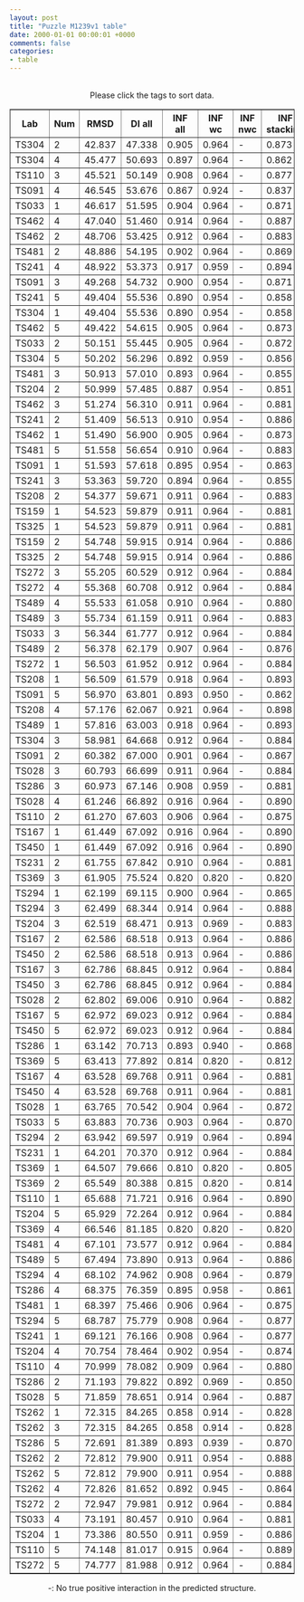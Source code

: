 ```yaml
---
layout: post
title: "Puzzle M1239v1 table"
date: 2000-01-01 00:00:01 +0000
comments: false
categories: 
- table
---
```


<script src="{{ root_url }}/javascripts/sorttable.js"></script>
<script>
    window.onload = function() {
        (document.getElementsByTagName( 'th' )[1]).click();
    };
</script>
<br/>
<div align="center">
Please click the tags to sort data.<br/>
<table class="sortable" border=1>
  <tr>
    <th>Lab</th>
    <th>Num</th>
    <th>RMSD</th>
    <th>DI all</th>
    <th>INF all</th>
    <th>INF wc</th>
    <th>INF nwc</th>
    <th>INF stacking</th>
    <th>Clash Score</th>
    <th>P-value</th>
    <th>mcq</th>
    <th>TM-score</th>
    <th>best sol.</th>
    <th>Detail</th>
  </tr>
  <tr><td>TS304</td><td>2</td><td>42.837</td><td>47.338</td><td>0.905</td><td>0.964</td><td>-</td><td>0.873</td><td>10000000000000000159028911097599180468360808563945281389781327557747838772170381060813469985856815104.000</td><td>1.03e-02</td><td>16.57</td><td>0.2240</td><td>1</td><td><a href='/show/index.html?id=M1239v1_TS304_2'>-></a></td></tr>
<tr><td>TS304</td><td>4</td><td>45.477</td><td>50.693</td><td>0.897</td><td>0.964</td><td>-</td><td>0.862</td><td>10000000000000000159028911097599180468360808563945281389781327557747838772170381060813469985856815104.000</td><td>1.98e-01</td><td>17.09</td><td>0.1990</td><td>1</td><td><a href='/show/index.html?id=M1239v1_TS304_4'>-></a></td></tr>
<tr><td>TS110</td><td>3</td><td>45.521</td><td>50.149</td><td>0.908</td><td>0.964</td><td>-</td><td>0.877</td><td>10000000000000000159028911097599180468360808563945281389781327557747838772170381060813469985856815104.000</td><td>2.04e-01</td><td>16.38</td><td>0.2280</td><td>1</td><td><a href='/show/index.html?id=M1239v1_TS110_3'>-></a></td></tr>
<tr><td>TS091</td><td>4</td><td>46.545</td><td>53.676</td><td>0.867</td><td>0.924</td><td>-</td><td>0.837</td><td>10000000000000000159028911097599180468360808563945281389781327557747838772170381060813469985856815104.000</td><td>3.99e-01</td><td>17.91</td><td>0.2470</td><td>1</td><td><a href='/show/index.html?id=M1239v1_TS091_4'>-></a></td></tr>
<tr><td>TS033</td><td>1</td><td>46.617</td><td>51.595</td><td>0.904</td><td>0.964</td><td>-</td><td>0.871</td><td>10000000000000000159028911097599180468360808563945281389781327557747838772170381060813469985856815104.000</td><td>4.14e-01</td><td>16.05</td><td>0.2580</td><td>1</td><td><a href='/show/index.html?id=M1239v1_TS033_1'>-></a></td></tr>
<tr><td>TS462</td><td>4</td><td>47.040</td><td>51.460</td><td>0.914</td><td>0.964</td><td>-</td><td>0.887</td><td>10000000000000000159028911097599180468360808563945281389781327557747838772170381060813469985856815104.000</td><td>5.07e-01</td><td>16.84</td><td>0.2500</td><td>1</td><td><a href='/show/index.html?id=M1239v1_TS462_4'>-></a></td></tr>
<tr><td>TS462</td><td>2</td><td>48.706</td><td>53.425</td><td>0.912</td><td>0.964</td><td>-</td><td>0.883</td><td>10000000000000000159028911097599180468360808563945281389781327557747838772170381060813469985856815104.000</td><td>8.27e-01</td><td>17.62</td><td>0.2630</td><td>1</td><td><a href='/show/index.html?id=M1239v1_TS462_2'>-></a></td></tr>
<tr><td>TS481</td><td>2</td><td>48.886</td><td>54.195</td><td>0.902</td><td>0.964</td><td>-</td><td>0.869</td><td>10000000000000000159028911097599180468360808563945281389781327557747838772170381060813469985856815104.000</td><td>8.52e-01</td><td>17.12</td><td>0.2330</td><td>1</td><td><a href='/show/index.html?id=M1239v1_TS481_2'>-></a></td></tr>
<tr><td>TS241</td><td>4</td><td>48.922</td><td>53.373</td><td>0.917</td><td>0.959</td><td>-</td><td>0.894</td><td>10000000000000000159028911097599180468360808563945281389781327557747838772170381060813469985856815104.000</td><td>8.56e-01</td><td>15.49</td><td>0.2440</td><td>1</td><td><a href='/show/index.html?id=M1239v1_TS241_4'>-></a></td></tr>
<tr><td>TS091</td><td>3</td><td>49.268</td><td>54.732</td><td>0.900</td><td>0.954</td><td>-</td><td>0.871</td><td>10000000000000000159028911097599180468360808563945281389781327557747838772170381060813469985856815104.000</td><td>8.95e-01</td><td>16.06</td><td>0.2380</td><td>1</td><td><a href='/show/index.html?id=M1239v1_TS091_3'>-></a></td></tr>
<tr><td>TS241</td><td>5</td><td>49.404</td><td>55.536</td><td>0.890</td><td>0.954</td><td>-</td><td>0.858</td><td>10000000000000000159028911097599180468360808563945281389781327557747838772170381060813469985856815104.000</td><td>9.08e-01</td><td>16.01</td><td>0.1940</td><td>1</td><td><a href='/show/index.html?id=M1239v1_TS241_5'>-></a></td></tr>
<tr><td>TS304</td><td>1</td><td>49.404</td><td>55.536</td><td>0.890</td><td>0.954</td><td>-</td><td>0.858</td><td>10000000000000000159028911097599180468360808563945281389781327557747838772170381060813469985856815104.000</td><td>9.08e-01</td><td>16.01</td><td>0.1940</td><td>1</td><td><a href='/show/index.html?id=M1239v1_TS304_1'>-></a></td></tr>
<tr><td>TS462</td><td>5</td><td>49.422</td><td>54.615</td><td>0.905</td><td>0.964</td><td>-</td><td>0.873</td><td>10000000000000000159028911097599180468360808563945281389781327557747838772170381060813469985856815104.000</td><td>9.10e-01</td><td>16.93</td><td>0.2020</td><td>1</td><td><a href='/show/index.html?id=M1239v1_TS462_5'>-></a></td></tr>
<tr><td>TS033</td><td>2</td><td>50.151</td><td>55.445</td><td>0.905</td><td>0.964</td><td>-</td><td>0.872</td><td>10000000000000000159028911097599180468360808563945281389781327557747838772170381060813469985856815104.000</td><td>9.60e-01</td><td>16.88</td><td>0.2540</td><td>1</td><td><a href='/show/index.html?id=M1239v1_TS033_2'>-></a></td></tr>
<tr><td>TS304</td><td>5</td><td>50.202</td><td>56.296</td><td>0.892</td><td>0.959</td><td>-</td><td>0.856</td><td>10000000000000000159028911097599180468360808563945281389781327557747838772170381060813469985856815104.000</td><td>9.62e-01</td><td>16.45</td><td>0.2940</td><td>1</td><td><a href='/show/index.html?id=M1239v1_TS304_5'>-></a></td></tr>
<tr><td>TS481</td><td>3</td><td>50.913</td><td>57.010</td><td>0.893</td><td>0.964</td><td>-</td><td>0.855</td><td>10000000000000000159028911097599180468360808563945281389781327557747838772170381060813469985856815104.000</td><td>9.85e-01</td><td>16.29</td><td>0.2380</td><td>1</td><td><a href='/show/index.html?id=M1239v1_TS481_3'>-></a></td></tr>
<tr><td>TS204</td><td>2</td><td>50.999</td><td>57.485</td><td>0.887</td><td>0.954</td><td>-</td><td>0.851</td><td>10000000000000000159028911097599180468360808563945281389781327557747838772170381060813469985856815104.000</td><td>9.87e-01</td><td>15.81</td><td>0.2370</td><td>1</td><td><a href='/show/index.html?id=M1239v1_TS204_2'>-></a></td></tr>
<tr><td>TS462</td><td>3</td><td>51.274</td><td>56.310</td><td>0.911</td><td>0.964</td><td>-</td><td>0.881</td><td>10000000000000000159028911097599180468360808563945281389781327557747838772170381060813469985856815104.000</td><td>9.91e-01</td><td>17.60</td><td>0.2600</td><td>1</td><td><a href='/show/index.html?id=M1239v1_TS462_3'>-></a></td></tr>
<tr><td>TS241</td><td>2</td><td>51.409</td><td>56.513</td><td>0.910</td><td>0.954</td><td>-</td><td>0.886</td><td>10000000000000000159028911097599180468360808563945281389781327557747838772170381060813469985856815104.000</td><td>9.93e-01</td><td>16.48</td><td>0.2260</td><td>1</td><td><a href='/show/index.html?id=M1239v1_TS241_2'>-></a></td></tr>
<tr><td>TS462</td><td>1</td><td>51.490</td><td>56.900</td><td>0.905</td><td>0.964</td><td>-</td><td>0.873</td><td>10000000000000000159028911097599180468360808563945281389781327557747838772170381060813469985856815104.000</td><td>9.94e-01</td><td>16.75</td><td>0.2250</td><td>1</td><td><a href='/show/index.html?id=M1239v1_TS462_1'>-></a></td></tr>
<tr><td>TS481</td><td>5</td><td>51.558</td><td>56.654</td><td>0.910</td><td>0.964</td><td>-</td><td>0.883</td><td>10000000000000000159028911097599180468360808563945281389781327557747838772170381060813469985856815104.000</td><td>9.94e-01</td><td>15.90</td><td>0.3150</td><td>1</td><td><a href='/show/index.html?id=M1239v1_TS481_5'>-></a></td></tr>
<tr><td>TS091</td><td>1</td><td>51.593</td><td>57.618</td><td>0.895</td><td>0.954</td><td>-</td><td>0.863</td><td>10000000000000000159028911097599180468360808563945281389781327557747838772170381060813469985856815104.000</td><td>9.95e-01</td><td>16.30</td><td>0.2080</td><td>1</td><td><a href='/show/index.html?id=M1239v1_TS091_1'>-></a></td></tr>
<tr><td>TS241</td><td>3</td><td>53.363</td><td>59.720</td><td>0.894</td><td>0.964</td><td>-</td><td>0.855</td><td>10000000000000000159028911097599180468360808563945281389781327557747838772170381060813469985856815104.000</td><td>1.00e+00</td><td>16.45</td><td>0.2500</td><td>1</td><td><a href='/show/index.html?id=M1239v1_TS241_3'>-></a></td></tr>
<tr><td>TS208</td><td>2</td><td>54.377</td><td>59.671</td><td>0.911</td><td>0.964</td><td>-</td><td>0.883</td><td>10000000000000000159028911097599180468360808563945281389781327557747838772170381060813469985856815104.000</td><td>1.00e+00</td><td>17.54</td><td>0.2660</td><td>1</td><td><a href='/show/index.html?id=M1239v1_TS208_2'>-></a></td></tr>
<tr><td>TS159</td><td>1</td><td>54.523</td><td>59.879</td><td>0.911</td><td>0.964</td><td>-</td><td>0.881</td><td>10000000000000000159028911097599180468360808563945281389781327557747838772170381060813469985856815104.000</td><td>1.00e+00</td><td>16.57</td><td>0.2330</td><td>1</td><td><a href='/show/index.html?id=M1239v1_TS159_1'>-></a></td></tr>
<tr><td>TS325</td><td>1</td><td>54.523</td><td>59.879</td><td>0.911</td><td>0.964</td><td>-</td><td>0.881</td><td>10000000000000000159028911097599180468360808563945281389781327557747838772170381060813469985856815104.000</td><td>1.00e+00</td><td>16.57</td><td>0.2330</td><td>1</td><td><a href='/show/index.html?id=M1239v1_TS325_1'>-></a></td></tr>
<tr><td>TS159</td><td>2</td><td>54.748</td><td>59.915</td><td>0.914</td><td>0.964</td><td>-</td><td>0.886</td><td>10000000000000000159028911097599180468360808563945281389781327557747838772170381060813469985856815104.000</td><td>1.00e+00</td><td>16.84</td><td>0.2400</td><td>1</td><td><a href='/show/index.html?id=M1239v1_TS159_2'>-></a></td></tr>
<tr><td>TS325</td><td>2</td><td>54.748</td><td>59.915</td><td>0.914</td><td>0.964</td><td>-</td><td>0.886</td><td>10000000000000000159028911097599180468360808563945281389781327557747838772170381060813469985856815104.000</td><td>1.00e+00</td><td>16.84</td><td>0.2400</td><td>1</td><td><a href='/show/index.html?id=M1239v1_TS325_2'>-></a></td></tr>
<tr><td>TS272</td><td>3</td><td>55.205</td><td>60.529</td><td>0.912</td><td>0.964</td><td>-</td><td>0.884</td><td>10000000000000000159028911097599180468360808563945281389781327557747838772170381060813469985856815104.000</td><td>1.00e+00</td><td>16.80</td><td>0.2570</td><td>1</td><td><a href='/show/index.html?id=M1239v1_TS272_3'>-></a></td></tr>
<tr><td>TS272</td><td>4</td><td>55.368</td><td>60.708</td><td>0.912</td><td>0.964</td><td>-</td><td>0.884</td><td>10000000000000000159028911097599180468360808563945281389781327557747838772170381060813469985856815104.000</td><td>1.00e+00</td><td>16.80</td><td>0.2570</td><td>1</td><td><a href='/show/index.html?id=M1239v1_TS272_4'>-></a></td></tr>
<tr><td>TS489</td><td>4</td><td>55.533</td><td>61.058</td><td>0.910</td><td>0.964</td><td>-</td><td>0.880</td><td>10000000000000000159028911097599180468360808563945281389781327557747838772170381060813469985856815104.000</td><td>1.00e+00</td><td>16.55</td><td>0.2270</td><td>1</td><td><a href='/show/index.html?id=M1239v1_TS489_4'>-></a></td></tr>
<tr><td>TS489</td><td>3</td><td>55.734</td><td>61.159</td><td>0.911</td><td>0.964</td><td>-</td><td>0.883</td><td>10000000000000000159028911097599180468360808563945281389781327557747838772170381060813469985856815104.000</td><td>1.00e+00</td><td>16.48</td><td>0.2430</td><td>1</td><td><a href='/show/index.html?id=M1239v1_TS489_3'>-></a></td></tr>
<tr><td>TS033</td><td>3</td><td>56.344</td><td>61.777</td><td>0.912</td><td>0.964</td><td>-</td><td>0.884</td><td>10000000000000000159028911097599180468360808563945281389781327557747838772170381060813469985856815104.000</td><td>1.00e+00</td><td>16.34</td><td>0.2640</td><td>1</td><td><a href='/show/index.html?id=M1239v1_TS033_3'>-></a></td></tr>
<tr><td>TS489</td><td>2</td><td>56.378</td><td>62.179</td><td>0.907</td><td>0.964</td><td>-</td><td>0.876</td><td>10000000000000000159028911097599180468360808563945281389781327557747838772170381060813469985856815104.000</td><td>1.00e+00</td><td>16.61</td><td>0.2250</td><td>1</td><td><a href='/show/index.html?id=M1239v1_TS489_2'>-></a></td></tr>
<tr><td>TS272</td><td>1</td><td>56.503</td><td>61.952</td><td>0.912</td><td>0.964</td><td>-</td><td>0.884</td><td>10000000000000000159028911097599180468360808563945281389781327557747838772170381060813469985856815104.000</td><td>1.00e+00</td><td>16.80</td><td>0.2570</td><td>1</td><td><a href='/show/index.html?id=M1239v1_TS272_1'>-></a></td></tr>
<tr><td>TS208</td><td>1</td><td>56.509</td><td>61.579</td><td>0.918</td><td>0.964</td><td>-</td><td>0.893</td><td>10000000000000000159028911097599180468360808563945281389781327557747838772170381060813469985856815104.000</td><td>1.00e+00</td><td>16.89</td><td>0.2600</td><td>1</td><td><a href='/show/index.html?id=M1239v1_TS208_1'>-></a></td></tr>
<tr><td>TS091</td><td>5</td><td>56.970</td><td>63.801</td><td>0.893</td><td>0.950</td><td>-</td><td>0.862</td><td>10000000000000000159028911097599180468360808563945281389781327557747838772170381060813469985856815104.000</td><td>1.00e+00</td><td>16.15</td><td>0.2540</td><td>1</td><td><a href='/show/index.html?id=M1239v1_TS091_5'>-></a></td></tr>
<tr><td>TS208</td><td>4</td><td>57.176</td><td>62.067</td><td>0.921</td><td>0.964</td><td>-</td><td>0.898</td><td>10000000000000000159028911097599180468360808563945281389781327557747838772170381060813469985856815104.000</td><td>1.00e+00</td><td>17.17</td><td>0.2580</td><td>1</td><td><a href='/show/index.html?id=M1239v1_TS208_4'>-></a></td></tr>
<tr><td>TS489</td><td>1</td><td>57.816</td><td>63.003</td><td>0.918</td><td>0.964</td><td>-</td><td>0.893</td><td>10000000000000000159028911097599180468360808563945281389781327557747838772170381060813469985856815104.000</td><td>1.00e+00</td><td>16.59</td><td>0.2420</td><td>1</td><td><a href='/show/index.html?id=M1239v1_TS489_1'>-></a></td></tr>
<tr><td>TS304</td><td>3</td><td>58.981</td><td>64.668</td><td>0.912</td><td>0.964</td><td>-</td><td>0.884</td><td>10000000000000000159028911097599180468360808563945281389781327557747838772170381060813469985856815104.000</td><td>1.00e+00</td><td>16.82</td><td>0.2240</td><td>1</td><td><a href='/show/index.html?id=M1239v1_TS304_3'>-></a></td></tr>
<tr><td>TS091</td><td>2</td><td>60.382</td><td>67.000</td><td>0.901</td><td>0.964</td><td>-</td><td>0.867</td><td>10000000000000000159028911097599180468360808563945281389781327557747838772170381060813469985856815104.000</td><td>1.00e+00</td><td>16.36</td><td>0.2720</td><td>1</td><td><a href='/show/index.html?id=M1239v1_TS091_2'>-></a></td></tr>
<tr><td>TS028</td><td>3</td><td>60.793</td><td>66.699</td><td>0.911</td><td>0.964</td><td>-</td><td>0.884</td><td>10000000000000000159028911097599180468360808563945281389781327557747838772170381060813469985856815104.000</td><td>1.00e+00</td><td>15.31</td><td>0.2800</td><td>1</td><td><a href='/show/index.html?id=M1239v1_TS028_3'>-></a></td></tr>
<tr><td>TS286</td><td>3</td><td>60.973</td><td>67.146</td><td>0.908</td><td>0.959</td><td>-</td><td>0.881</td><td>10000000000000000159028911097599180468360808563945281389781327557747838772170381060813469985856815104.000</td><td>1.00e+00</td><td>19.20</td><td>0.2350</td><td>1</td><td><a href='/show/index.html?id=M1239v1_TS286_3'>-></a></td></tr>
<tr><td>TS028</td><td>4</td><td>61.246</td><td>66.892</td><td>0.916</td><td>0.964</td><td>-</td><td>0.890</td><td>10000000000000000159028911097599180468360808563945281389781327557747838772170381060813469985856815104.000</td><td>1.00e+00</td><td>15.04</td><td>0.2860</td><td>1</td><td><a href='/show/index.html?id=M1239v1_TS028_4'>-></a></td></tr>
<tr><td>TS110</td><td>2</td><td>61.270</td><td>67.603</td><td>0.906</td><td>0.964</td><td>-</td><td>0.875</td><td>10000000000000000159028911097599180468360808563945281389781327557747838772170381060813469985856815104.000</td><td>1.00e+00</td><td>15.70</td><td>0.2060</td><td>1</td><td><a href='/show/index.html?id=M1239v1_TS110_2'>-></a></td></tr>
<tr><td>TS167</td><td>1</td><td>61.449</td><td>67.092</td><td>0.916</td><td>0.964</td><td>-</td><td>0.890</td><td>10000000000000000159028911097599180468360808563945281389781327557747838772170381060813469985856815104.000</td><td>1.00e+00</td><td>16.89</td><td>0.2800</td><td>1</td><td><a href='/show/index.html?id=M1239v1_TS167_1'>-></a></td></tr>
<tr><td>TS450</td><td>1</td><td>61.449</td><td>67.092</td><td>0.916</td><td>0.964</td><td>-</td><td>0.890</td><td>10000000000000000159028911097599180468360808563945281389781327557747838772170381060813469985856815104.000</td><td>1.00e+00</td><td>16.89</td><td>0.2800</td><td>1</td><td><a href='/show/index.html?id=M1239v1_TS450_1'>-></a></td></tr>
<tr><td>TS231</td><td>2</td><td>61.755</td><td>67.842</td><td>0.910</td><td>0.964</td><td>-</td><td>0.881</td><td>10000000000000000159028911097599180468360808563945281389781327557747838772170381060813469985856815104.000</td><td>1.00e+00</td><td>15.96</td><td>0.2710</td><td>1</td><td><a href='/show/index.html?id=M1239v1_TS231_2'>-></a></td></tr>
<tr><td>TS369</td><td>3</td><td>61.905</td><td>75.524</td><td>0.820</td><td>0.820</td><td>-</td><td>0.820</td><td>10000000000000000159028911097599180468360808563945281389781327557747838772170381060813469985856815104.000</td><td>1.00e+00</td><td>18.19</td><td>0.2750</td><td>1</td><td><a href='/show/index.html?id=M1239v1_TS369_3'>-></a></td></tr>
<tr><td>TS294</td><td>1</td><td>62.199</td><td>69.115</td><td>0.900</td><td>0.964</td><td>-</td><td>0.865</td><td>10000000000000000159028911097599180468360808563945281389781327557747838772170381060813469985856815104.000</td><td>1.00e+00</td><td>17.47</td><td>0.2330</td><td>1</td><td><a href='/show/index.html?id=M1239v1_TS294_1'>-></a></td></tr>
<tr><td>TS294</td><td>3</td><td>62.499</td><td>68.344</td><td>0.914</td><td>0.964</td><td>-</td><td>0.888</td><td>10000000000000000159028911097599180468360808563945281389781327557747838772170381060813469985856815104.000</td><td>1.00e+00</td><td>17.66</td><td>0.2540</td><td>1</td><td><a href='/show/index.html?id=M1239v1_TS294_3'>-></a></td></tr>
<tr><td>TS204</td><td>3</td><td>62.519</td><td>68.471</td><td>0.913</td><td>0.969</td><td>-</td><td>0.883</td><td>10000000000000000159028911097599180468360808563945281389781327557747838772170381060813469985856815104.000</td><td>1.00e+00</td><td>15.24</td><td>0.2480</td><td>1</td><td><a href='/show/index.html?id=M1239v1_TS204_3'>-></a></td></tr>
<tr><td>TS167</td><td>2</td><td>62.586</td><td>68.518</td><td>0.913</td><td>0.964</td><td>-</td><td>0.886</td><td>10000000000000000159028911097599180468360808563945281389781327557747838772170381060813469985856815104.000</td><td>1.00e+00</td><td>16.67</td><td>0.2600</td><td>1</td><td><a href='/show/index.html?id=M1239v1_TS167_2'>-></a></td></tr>
<tr><td>TS450</td><td>2</td><td>62.586</td><td>68.518</td><td>0.913</td><td>0.964</td><td>-</td><td>0.886</td><td>10000000000000000159028911097599180468360808563945281389781327557747838772170381060813469985856815104.000</td><td>1.00e+00</td><td>16.67</td><td>0.2600</td><td>1</td><td><a href='/show/index.html?id=M1239v1_TS450_2'>-></a></td></tr>
<tr><td>TS167</td><td>3</td><td>62.786</td><td>68.845</td><td>0.912</td><td>0.964</td><td>-</td><td>0.884</td><td>10000000000000000159028911097599180468360808563945281389781327557747838772170381060813469985856815104.000</td><td>1.00e+00</td><td>17.44</td><td>0.2660</td><td>1</td><td><a href='/show/index.html?id=M1239v1_TS167_3'>-></a></td></tr>
<tr><td>TS450</td><td>3</td><td>62.786</td><td>68.845</td><td>0.912</td><td>0.964</td><td>-</td><td>0.884</td><td>10000000000000000159028911097599180468360808563945281389781327557747838772170381060813469985856815104.000</td><td>1.00e+00</td><td>17.44</td><td>0.2660</td><td>1</td><td><a href='/show/index.html?id=M1239v1_TS450_3'>-></a></td></tr>
<tr><td>TS028</td><td>2</td><td>62.802</td><td>69.006</td><td>0.910</td><td>0.964</td><td>-</td><td>0.882</td><td>10000000000000000159028911097599180468360808563945281389781327557747838772170381060813469985856815104.000</td><td>1.00e+00</td><td>16.13</td><td>0.2600</td><td>1</td><td><a href='/show/index.html?id=M1239v1_TS028_2'>-></a></td></tr>
<tr><td>TS167</td><td>5</td><td>62.972</td><td>69.023</td><td>0.912</td><td>0.964</td><td>-</td><td>0.884</td><td>10000000000000000159028911097599180468360808563945281389781327557747838772170381060813469985856815104.000</td><td>1.00e+00</td><td>17.78</td><td>0.2560</td><td>1</td><td><a href='/show/index.html?id=M1239v1_TS167_5'>-></a></td></tr>
<tr><td>TS450</td><td>5</td><td>62.972</td><td>69.023</td><td>0.912</td><td>0.964</td><td>-</td><td>0.884</td><td>10000000000000000159028911097599180468360808563945281389781327557747838772170381060813469985856815104.000</td><td>1.00e+00</td><td>17.78</td><td>0.2560</td><td>1</td><td><a href='/show/index.html?id=M1239v1_TS450_5'>-></a></td></tr>
<tr><td>TS286</td><td>1</td><td>63.142</td><td>70.713</td><td>0.893</td><td>0.940</td><td>-</td><td>0.868</td><td>10000000000000000159028911097599180468360808563945281389781327557747838772170381060813469985856815104.000</td><td>1.00e+00</td><td>19.36</td><td>0.2760</td><td>1</td><td><a href='/show/index.html?id=M1239v1_TS286_1'>-></a></td></tr>
<tr><td>TS369</td><td>5</td><td>63.413</td><td>77.892</td><td>0.814</td><td>0.820</td><td>-</td><td>0.812</td><td>10000000000000000159028911097599180468360808563945281389781327557747838772170381060813469985856815104.000</td><td>1.00e+00</td><td>17.51</td><td>0.2610</td><td>1</td><td><a href='/show/index.html?id=M1239v1_TS369_5'>-></a></td></tr>
<tr><td>TS167</td><td>4</td><td>63.528</td><td>69.768</td><td>0.911</td><td>0.964</td><td>-</td><td>0.881</td><td>10000000000000000159028911097599180468360808563945281389781327557747838772170381060813469985856815104.000</td><td>1.00e+00</td><td>17.95</td><td>0.2740</td><td>1</td><td><a href='/show/index.html?id=M1239v1_TS167_4'>-></a></td></tr>
<tr><td>TS450</td><td>4</td><td>63.528</td><td>69.768</td><td>0.911</td><td>0.964</td><td>-</td><td>0.881</td><td>10000000000000000159028911097599180468360808563945281389781327557747838772170381060813469985856815104.000</td><td>1.00e+00</td><td>17.95</td><td>0.2740</td><td>1</td><td><a href='/show/index.html?id=M1239v1_TS450_4'>-></a></td></tr>
<tr><td>TS028</td><td>1</td><td>63.765</td><td>70.542</td><td>0.904</td><td>0.964</td><td>-</td><td>0.872</td><td>10000000000000000159028911097599180468360808563945281389781327557747838772170381060813469985856815104.000</td><td>1.00e+00</td><td>15.83</td><td>0.2170</td><td>1</td><td><a href='/show/index.html?id=M1239v1_TS028_1'>-></a></td></tr>
<tr><td>TS033</td><td>5</td><td>63.883</td><td>70.736</td><td>0.903</td><td>0.964</td><td>-</td><td>0.870</td><td>10000000000000000159028911097599180468360808563945281389781327557747838772170381060813469985856815104.000</td><td>1.00e+00</td><td>16.57</td><td>0.2710</td><td>1</td><td><a href='/show/index.html?id=M1239v1_TS033_5'>-></a></td></tr>
<tr><td>TS294</td><td>2</td><td>63.942</td><td>69.597</td><td>0.919</td><td>0.964</td><td>-</td><td>0.894</td><td>10000000000000000159028911097599180468360808563945281389781327557747838772170381060813469985856815104.000</td><td>1.00e+00</td><td>16.86</td><td>0.2710</td><td>1</td><td><a href='/show/index.html?id=M1239v1_TS294_2'>-></a></td></tr>
<tr><td>TS231</td><td>1</td><td>64.201</td><td>70.370</td><td>0.912</td><td>0.964</td><td>-</td><td>0.884</td><td>10000000000000000159028911097599180468360808563945281389781327557747838772170381060813469985856815104.000</td><td>1.00e+00</td><td>16.33</td><td>0.2490</td><td>1</td><td><a href='/show/index.html?id=M1239v1_TS231_1'>-></a></td></tr>
<tr><td>TS369</td><td>1</td><td>64.507</td><td>79.666</td><td>0.810</td><td>0.820</td><td>-</td><td>0.805</td><td>10000000000000000159028911097599180468360808563945281389781327557747838772170381060813469985856815104.000</td><td>1.00e+00</td><td>17.56</td><td>0.2880</td><td>1</td><td><a href='/show/index.html?id=M1239v1_TS369_1'>-></a></td></tr>
<tr><td>TS369</td><td>2</td><td>65.549</td><td>80.388</td><td>0.815</td><td>0.820</td><td>-</td><td>0.814</td><td>10000000000000000159028911097599180468360808563945281389781327557747838772170381060813469985856815104.000</td><td>1.00e+00</td><td>16.91</td><td>0.2350</td><td>1</td><td><a href='/show/index.html?id=M1239v1_TS369_2'>-></a></td></tr>
<tr><td>TS110</td><td>1</td><td>65.688</td><td>71.721</td><td>0.916</td><td>0.964</td><td>-</td><td>0.890</td><td>10000000000000000159028911097599180468360808563945281389781327557747838772170381060813469985856815104.000</td><td>1.00e+00</td><td>17.43</td><td>0.2510</td><td>1</td><td><a href='/show/index.html?id=M1239v1_TS110_1'>-></a></td></tr>
<tr><td>TS204</td><td>5</td><td>65.929</td><td>72.264</td><td>0.912</td><td>0.964</td><td>-</td><td>0.884</td><td>10000000000000000159028911097599180468360808563945281389781327557747838772170381060813469985856815104.000</td><td>1.00e+00</td><td>14.43</td><td>0.2890</td><td>1</td><td><a href='/show/index.html?id=M1239v1_TS204_5'>-></a></td></tr>
<tr><td>TS369</td><td>4</td><td>66.546</td><td>81.185</td><td>0.820</td><td>0.820</td><td>-</td><td>0.820</td><td>10000000000000000159028911097599180468360808563945281389781327557747838772170381060813469985856815104.000</td><td>1.00e+00</td><td>17.11</td><td>0.2600</td><td>1</td><td><a href='/show/index.html?id=M1239v1_TS369_4'>-></a></td></tr>
<tr><td>TS481</td><td>4</td><td>67.101</td><td>73.577</td><td>0.912</td><td>0.964</td><td>-</td><td>0.884</td><td>10000000000000000159028911097599180468360808563945281389781327557747838772170381060813469985856815104.000</td><td>1.00e+00</td><td>17.14</td><td>0.2460</td><td>1</td><td><a href='/show/index.html?id=M1239v1_TS481_4'>-></a></td></tr>
<tr><td>TS489</td><td>5</td><td>67.494</td><td>73.890</td><td>0.913</td><td>0.964</td><td>-</td><td>0.886</td><td>10000000000000000159028911097599180468360808563945281389781327557747838772170381060813469985856815104.000</td><td>1.00e+00</td><td>16.71</td><td>0.2640</td><td>1</td><td><a href='/show/index.html?id=M1239v1_TS489_5'>-></a></td></tr>
<tr><td>TS294</td><td>4</td><td>68.102</td><td>74.962</td><td>0.908</td><td>0.964</td><td>-</td><td>0.879</td><td>10000000000000000159028911097599180468360808563945281389781327557747838772170381060813469985856815104.000</td><td>1.00e+00</td><td>16.78</td><td>0.2330</td><td>1</td><td><a href='/show/index.html?id=M1239v1_TS294_4'>-></a></td></tr>
<tr><td>TS286</td><td>4</td><td>68.375</td><td>76.359</td><td>0.895</td><td>0.958</td><td>-</td><td>0.861</td><td>10000000000000000159028911097599180468360808563945281389781327557747838772170381060813469985856815104.000</td><td>1.00e+00</td><td>19.12</td><td>0.1980</td><td>1</td><td><a href='/show/index.html?id=M1239v1_TS286_4'>-></a></td></tr>
<tr><td>TS481</td><td>1</td><td>68.397</td><td>75.466</td><td>0.906</td><td>0.964</td><td>-</td><td>0.875</td><td>10000000000000000159028911097599180468360808563945281389781327557747838772170381060813469985856815104.000</td><td>1.00e+00</td><td>16.63</td><td>0.2420</td><td>1</td><td><a href='/show/index.html?id=M1239v1_TS481_1'>-></a></td></tr>
<tr><td>TS294</td><td>5</td><td>68.787</td><td>75.779</td><td>0.908</td><td>0.964</td><td>-</td><td>0.877</td><td>10000000000000000159028911097599180468360808563945281389781327557747838772170381060813469985856815104.000</td><td>1.00e+00</td><td>16.81</td><td>0.2390</td><td>1</td><td><a href='/show/index.html?id=M1239v1_TS294_5'>-></a></td></tr>
<tr><td>TS241</td><td>1</td><td>69.121</td><td>76.166</td><td>0.908</td><td>0.964</td><td>-</td><td>0.877</td><td>10000000000000000159028911097599180468360808563945281389781327557747838772170381060813469985856815104.000</td><td>1.00e+00</td><td>16.39</td><td>0.2580</td><td>1</td><td><a href='/show/index.html?id=M1239v1_TS241_1'>-></a></td></tr>
<tr><td>TS204</td><td>4</td><td>70.754</td><td>78.464</td><td>0.902</td><td>0.954</td><td>-</td><td>0.874</td><td>10000000000000000159028911097599180468360808563945281389781327557747838772170381060813469985856815104.000</td><td>1.00e+00</td><td>14.44</td><td>0.2340</td><td>1</td><td><a href='/show/index.html?id=M1239v1_TS204_4'>-></a></td></tr>
<tr><td>TS110</td><td>4</td><td>70.999</td><td>78.082</td><td>0.909</td><td>0.964</td><td>-</td><td>0.880</td><td>10000000000000000159028911097599180468360808563945281389781327557747838772170381060813469985856815104.000</td><td>1.00e+00</td><td>16.10</td><td>0.2180</td><td>1</td><td><a href='/show/index.html?id=M1239v1_TS110_4'>-></a></td></tr>
<tr><td>TS286</td><td>2</td><td>71.193</td><td>79.822</td><td>0.892</td><td>0.969</td><td>-</td><td>0.850</td><td>10000000000000000159028911097599180468360808563945281389781327557747838772170381060813469985856815104.000</td><td>1.00e+00</td><td>18.22</td><td>0.1930</td><td>1</td><td><a href='/show/index.html?id=M1239v1_TS286_2'>-></a></td></tr>
<tr><td>TS028</td><td>5</td><td>71.859</td><td>78.651</td><td>0.914</td><td>0.964</td><td>-</td><td>0.887</td><td>10000000000000000159028911097599180468360808563945281389781327557747838772170381060813469985856815104.000</td><td>1.00e+00</td><td>15.58</td><td>0.2640</td><td>1</td><td><a href='/show/index.html?id=M1239v1_TS028_5'>-></a></td></tr>
<tr><td>TS262</td><td>1</td><td>72.315</td><td>84.265</td><td>0.858</td><td>0.914</td><td>-</td><td>0.828</td><td>10000000000000000159028911097599180468360808563945281389781327557747838772170381060813469985856815104.000</td><td>1.00e+00</td><td>20.81</td><td>0.2060</td><td>1</td><td><a href='/show/index.html?id=M1239v1_TS262_1'>-></a></td></tr>
<tr><td>TS262</td><td>3</td><td>72.315</td><td>84.265</td><td>0.858</td><td>0.914</td><td>-</td><td>0.828</td><td>10000000000000000159028911097599180468360808563945281389781327557747838772170381060813469985856815104.000</td><td>1.00e+00</td><td>20.81</td><td>0.2060</td><td>1</td><td><a href='/show/index.html?id=M1239v1_TS262_3'>-></a></td></tr>
<tr><td>TS286</td><td>5</td><td>72.691</td><td>81.389</td><td>0.893</td><td>0.939</td><td>-</td><td>0.870</td><td>10000000000000000159028911097599180468360808563945281389781327557747838772170381060813469985856815104.000</td><td>1.00e+00</td><td>17.97</td><td>0.2170</td><td>1</td><td><a href='/show/index.html?id=M1239v1_TS286_5'>-></a></td></tr>
<tr><td>TS262</td><td>2</td><td>72.812</td><td>79.900</td><td>0.911</td><td>0.954</td><td>-</td><td>0.888</td><td>10000000000000000159028911097599180468360808563945281389781327557747838772170381060813469985856815104.000</td><td>1.00e+00</td><td>19.75</td><td>0.2440</td><td>1</td><td><a href='/show/index.html?id=M1239v1_TS262_2'>-></a></td></tr>
<tr><td>TS262</td><td>5</td><td>72.812</td><td>79.900</td><td>0.911</td><td>0.954</td><td>-</td><td>0.888</td><td>10000000000000000159028911097599180468360808563945281389781327557747838772170381060813469985856815104.000</td><td>1.00e+00</td><td>19.75</td><td>0.2440</td><td>1</td><td><a href='/show/index.html?id=M1239v1_TS262_5'>-></a></td></tr>
<tr><td>TS262</td><td>4</td><td>72.826</td><td>81.652</td><td>0.892</td><td>0.945</td><td>-</td><td>0.864</td><td>10000000000000000159028911097599180468360808563945281389781327557747838772170381060813469985856815104.000</td><td>1.00e+00</td><td>19.85</td><td>0.2070</td><td>1</td><td><a href='/show/index.html?id=M1239v1_TS262_4'>-></a></td></tr>
<tr><td>TS272</td><td>2</td><td>72.947</td><td>79.981</td><td>0.912</td><td>0.964</td><td>-</td><td>0.884</td><td>10000000000000000159028911097599180468360808563945281389781327557747838772170381060813469985856815104.000</td><td>1.00e+00</td><td>16.80</td><td>0.2570</td><td>1</td><td><a href='/show/index.html?id=M1239v1_TS272_2'>-></a></td></tr>
<tr><td>TS033</td><td>4</td><td>73.191</td><td>80.457</td><td>0.910</td><td>0.964</td><td>-</td><td>0.881</td><td>10000000000000000159028911097599180468360808563945281389781327557747838772170381060813469985856815104.000</td><td>1.00e+00</td><td>17.39</td><td>0.2480</td><td>1</td><td><a href='/show/index.html?id=M1239v1_TS033_4'>-></a></td></tr>
<tr><td>TS204</td><td>1</td><td>73.386</td><td>80.550</td><td>0.911</td><td>0.959</td><td>-</td><td>0.886</td><td>10000000000000000159028911097599180468360808563945281389781327557747838772170381060813469985856815104.000</td><td>1.00e+00</td><td>14.13</td><td>0.2320</td><td>1</td><td><a href='/show/index.html?id=M1239v1_TS204_1'>-></a></td></tr>
<tr><td>TS110</td><td>5</td><td>74.148</td><td>81.017</td><td>0.915</td><td>0.964</td><td>-</td><td>0.889</td><td>10000000000000000159028911097599180468360808563945281389781327557747838772170381060813469985856815104.000</td><td>1.00e+00</td><td>15.76</td><td>0.2590</td><td>1</td><td><a href='/show/index.html?id=M1239v1_TS110_5'>-></a></td></tr>
<tr><td>TS272</td><td>5</td><td>74.777</td><td>81.988</td><td>0.912</td><td>0.964</td><td>-</td><td>0.884</td><td>10000000000000000159028911097599180468360808563945281389781327557747838772170381060813469985856815104.000</td><td>1.00e+00</td><td>16.80</td><td>0.2570</td><td>1</td><td><a href='/show/index.html?id=M1239v1_TS272_5'>-></a></td></tr>

</table>
-: No true positive interaction in the predicted structure.
</div>
